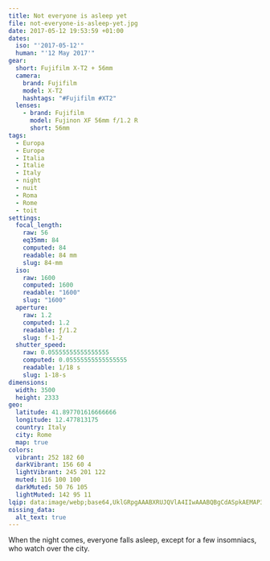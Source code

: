 ```yaml
---
title: Not everyone is asleep yet
file: not-everyone-is-asleep-yet.jpg
date: 2017-05-12 19:53:59 +01:00
dates:
  iso: "'2017-05-12'"
  human: "'12 May 2017'"
gear:
  short: Fujifilm X-T2 + 56mm
  camera:
    brand: Fujifilm
    model: X-T2
    hashtags: "#Fujifilm #XT2"
  lenses:
    - brand: Fujifilm
      model: Fujinon XF 56mm f/1.2 R
      short: 56mm
tags:
  - Europa
  - Europe
  - Italia
  - Italie
  - Italy
  - night
  - nuit
  - Roma
  - Rome
  - toit
settings:
  focal_length:
    raw: 56
    eq35mm: 84
    computed: 84
    readable: 84 mm
    slug: 84-mm
  iso:
    raw: 1600
    computed: 1600
    readable: "1600"
    slug: "1600"
  aperture:
    raw: 1.2
    computed: 1.2
    readable: ƒ/1.2
    slug: f-1-2
  shutter_speed:
    raw: 0.05555555555555555
    computed: 0.05555555555555555
    readable: 1/18 s
    slug: 1-18-s
dimensions:
  width: 3500
  height: 2333
geo:
  latitude: 41.897701616666666
  longitude: 12.477813175
  country: Italy
  city: Rome
  map: true
colors:
  vibrant: 252 182 60
  darkVibrant: 156 60 4
  lightVibrant: 245 201 122
  muted: 116 100 100
  darkMuted: 50 76 105
  lightMuted: 142 95 11
lqip: data:image/webp;base64,UklGRpgAAABXRUJQVlA4IIwAAABQBgCdASpkAEMAP3GyzF87uamnJnbbs3AuCWcA1QQH9ahFVCtJBoUwL1AiTS9rZ/kgo2OtE7F1VyycAAD+7QKcDifRiA1AYwlKxjndru9UikpHHg0WiIBZfj6deKbQWobY1rXXsreyEHRSMgktK8b4pOBBSFgoOhF9pSY7p3tf12Z0m68Vu/cAAAAAAA==
missing_data:
  alt_text: true
---
```


When the night comes, everyone falls asleep, except for a few insomniacs, who watch over the city.

